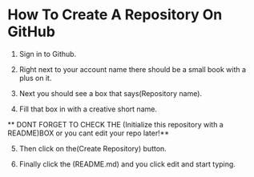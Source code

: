 How To Create A Repository On GitHub
====================================

1. Sign in to Github.

2. Right next to your account name there should be a small book with a plus on it.

3. Next you should see a box that says(Repository name).

4. Fill that box in with a creative short name.

** DONT FORGET TO CHECK THE (Initialize this repository with a README)BOX or you cant edit your repo later!**

5. Then click on the(Create Repository) button.

6. Finally click the (README.md) and you click edit and start typing.
